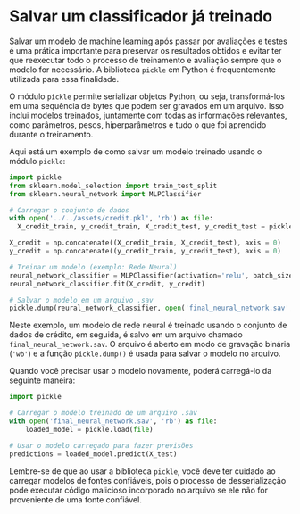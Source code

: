 # Salvar um classificador já treinado

Salvar um modelo de machine learning após passar por avaliações e testes é uma prática importante para preservar os resultados obtidos e evitar ter que reexecutar todo o processo de treinamento e avaliação sempre que o modelo for necessário. A biblioteca `pickle` em Python é frequentemente utilizada para essa finalidade.

O módulo `pickle` permite serializar objetos Python, ou seja, transformá-los em uma sequência de bytes que podem ser gravados em um arquivo. Isso inclui modelos treinados, juntamente com todas as informações relevantes, como parâmetros, pesos, hiperparâmetros e tudo o que foi aprendido durante o treinamento.

Aqui está um exemplo de como salvar um modelo treinado usando o módulo `pickle`:

```python
import pickle
from sklearn.model_selection import train_test_split
from sklearn.neural_network import MLPClassifier

# Carregar o conjunto de dados
with open('../../assets/credit.pkl', 'rb') as file:
  X_credit_train, y_credit_train, X_credit_test, y_credit_test = pickle.load(file)

X_credit = np.concatenate((X_credit_train, X_credit_test), axis = 0)
y_credit = np.concatenate((y_credit_train, y_credit_test), axis = 0)

# Treinar um modelo (exemplo: Rede Neural)
reural_network_classifier = MLPClassifier(activation='relu', batch_size = 56, solver='adam')
reural_network_classifier.fit(X_credit, y_credit)

# Salvar o modelo em um arquivo .sav
pickle.dump(reural_network_classifier, open('final_neural_network.sav', 'wb'))
```

Neste exemplo, um modelo de rede neural é treinado usando o conjunto de dados de crédito, em seguida, é salvo em um arquivo chamado `final_neural_network.sav`. O arquivo é aberto em modo de gravação binária (`'wb'`) e a função `pickle.dump()` é usada para salvar o modelo no arquivo.

Quando você precisar usar o modelo novamente, poderá carregá-lo da seguinte maneira:

```python
import pickle

# Carregar o modelo treinado de um arquivo .sav
with open('final_neural_network.sav', 'rb') as file:
    loaded_model = pickle.load(file)

# Usar o modelo carregado para fazer previsões
predictions = loaded_model.predict(X_test)
```

Lembre-se de que ao usar a biblioteca `pickle`, você deve ter cuidado ao carregar modelos de fontes confiáveis, pois o processo de desserialização pode executar código malicioso incorporado no arquivo se ele não for proveniente de uma fonte confiável.